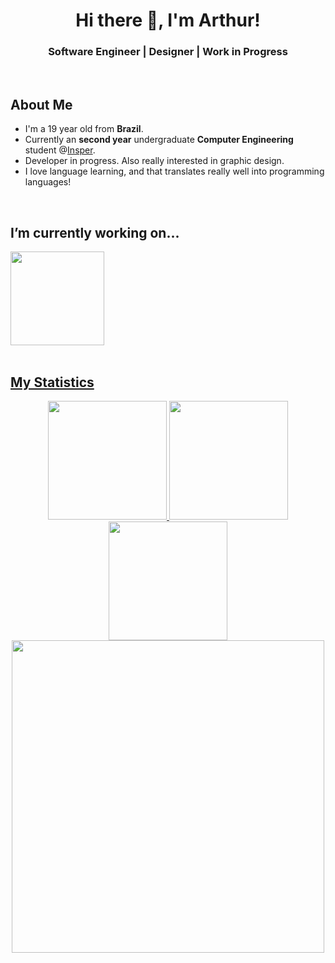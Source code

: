 <h1 align="center"> Hi there 👋, I'm Arthur! </h1>
<h3 align="center">Software Engineer | Designer | Work in Progress</h3>
<br>

<h2 align="left">
  About Me
</h2>

- I'm a 19 year old from **Brazil**.
- Currently an **second year** undergraduate **Computer Engineering** student @[Insper](https://insper.edu.br).
- Developer in progress. Also really interested in graphic design.
- I love language learning, and that translates really well into programming languages!

<br>


<h2 align="left"> I’m currently working on... </h2>
<div>
  <a href="https://github.com/ArthurCisotto/insper">
  <img height="150em" src="https://github-readme-stats.vercel.app/api/pin/?username=ArthurCisotto&repo=insper&theme=dracula&show_owner=true"/>
<div>
  
<br>
<h2 align="left">
  My Statistics
</h2>
<div align="center">
  <a href="https://github.com/ArthurCisotto">
  <img height="190em" src="https://github-readme-streak-stats.herokuapp.com/?user=ArthurCisotto&theme=dracula"/>
  <img height="190em" src="https://github-readme-stats.vercel.app/api?username=ArthurCisotto&show_icons=true&theme=dracula&include_all_commits=true&count_private=true"/>
  <img height="190em" src="https://github-readme-stats.vercel.app/api/top-langs/?username=ArthurCisotto&layout=compact&langs_count=16&theme=dracula"/>
  <img height="500em" src="https://activity-graph.herokuapp.com/graph?username=ArthurCisotto&custom_title=Arthur%20Cisotto's%20Contribution%20Graph&theme=dracula&hide_border=true"/>
<div>

<!--
**ArthurCisotto/ArthurCisotto** is a ✨ _special_ ✨ repository because its `README.md` (this file) appears on your GitHub profile.

Here are some ideas to get you started:

- 🔭 I’m currently working on ...
- 🌱 I’m currently learning ...
- 👯 I’m looking to collaborate on ...
- 🤔 I’m looking for help with ...
- 💬 Ask me about ...
- 📫 How to reach me: ...
- 😄 Pronouns: ...
- ⚡ Fun fact: ...
-->
